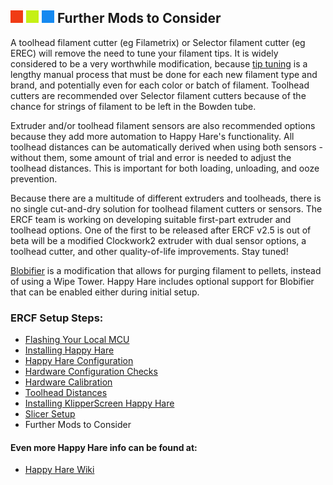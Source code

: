 ## ![#f03c15](assets/f03c15.png) ![#c5f015](assets/c5f015.png) ![#1589F0](assets/1589F0.png) Further Mods to Consider

A toolhead filament cutter (eg Filametrix) or Selector filament cutter (eg EREC) will remove the need to tune your filament tips. It is widely considered to be a very worthwhile modification, because [tip tuning](https://github.com/moggieuk/Happy-Hare/wiki/Tip-Forming-and-Purging) is a lengthy manual process that must be done for each new filament type and brand, and potentially even for each color or batch of filament. Toolhead cutters are recommended over Selector filament cutters because of the chance for strings of filament to be left in the Bowden tube.


Extruder and/or toolhead filament sensors are also recommended options because they add more automation to Happy Hare's functionality. All toolhead distances can be automatically derived when using both sensors - without them, some amount of trial and error is needed to adjust the toolhead distances. This is important for both loading, unloading, and ooze prevention.


Because there are a multitude of different extruders and toolheads, there is no single cut-and-dry solution for toolhead filament cutters or sensors. The ERCF team is working on developing suitable first-part extruder and toolhead options. One of the first to be released after ERCF v2.5 is out of beta will be a modified Clockwork2 extruder with dual sensor options, a toolhead cutter, and other quality-of-life improvements. Stay tuned!

[Blobifier](https://github.com/Dendrowen/Blobifier) is a modification that allows for purging filament to pellets, instead of using a Wipe Tower. Happy Hare includes optional support for Blobifier that can be enabled either during initial setup.

### ERCF Setup Steps:
- [Flashing Your Local MCU](https://github.com/Enraged-Rabbit-Community/ERCF_v2/blob/main/Documentation/Flashing-Local-MCU.md)
- [Installing Happy Hare](https://github.com/Enraged-Rabbit-Community/ERCF_v2/blob/main/Documentation/Installing-Happy-Hare.md)
- [Happy Hare Configuration](https://github.com/Enraged-Rabbit-Community/ERCF_v2/blob/main/Documentation/Happy-Hare-Configuration.md)
- [Hardware Configuration Checks](https://github.com/Enraged-Rabbit-Community/ERCF_v2/blob/main/Documentation/Hardware-configuration-checks.md)
- [Hardware Calibration](https://github.com/Enraged-Rabbit-Community/ERCF_v2/blob/main/Documentation/Hardware-Calibration.md)
- [Toolhead Distances](https://github.com/Enraged-Rabbit-Community/ERCF_v2/blob/main/Documentation/Toolhead-Distances.md)
- [Installing KlipperScreen Happy Hare](https://github.com/Enraged-Rabbit-Community/ERCF_v2/blob/main/Documentation/Installing-KlipperScreen.md)
- [Slicer Setup](https://github.com/Enraged-Rabbit-Community/ERCF_v2/blob/main/Documentation/Slicer-Setup.md)
- Further Mods to Consider

#### Even more Happy Hare info can be found at:
- [Happy Hare Wiki](https://github.com/moggieuk/Happy-Hare/wiki)